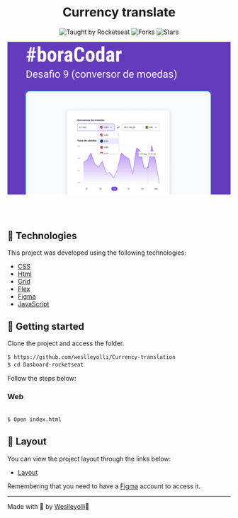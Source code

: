 <h1 align="center">Currency translate</h1>
<p align="center">
  <img src="https://img.shields.io/static/v1?label=Taught%20by&message=Rocketseat&color=white&labelColor=8257E5" alt="Taught by Rocketseat">
  <img src="https://img.shields.io/github/forks/weslleyolli/nlw-setup-ignite?label=forks&message=MIT&color=white&labelColor=8257E5" alt="Forks">
  <img src="https://img.shields.io/github/stars/weslleyolli/nlw-setup-ignite?label=stars&message=MIT&color=white&labelColor=8257E5" alt="Stars">
</p>
<p align="center">
    <img src="./.github/preview.png" alt="Preview">
</p>


<br>
<br>

## 🧪 Technologies

This project was developed using the following technologies:

- [CSS](https://developer.mozilla.org/pt-BR/docs/Web/CSS)
- [Html](https://developer.mozilla.org/pt-BR/docs/Web/HTML)
- [Grid](https://www.origamid.com/projetos/css-grid-layout-guia-completo/)
- [Flex](https://origamid.com/projetos/flexbox-guia-completo/)
- [Figma](https://www.figma.com/)
- [JavaScript](https://developer.mozilla.org/en-US/docs/Web/JavaScript)





## 🚀 Getting started
Clone the project and access the folder.

```bash
$ https://github.com/weslleyolli/Currency-translation
$ cd Dasboard-rocketseat
```

Follow the steps below:

### Web

```bash

$ Open index.html
```

## 🔖 Layout

You can view the project layout through the links below:

- [Layout](<https://www.figma.com/file/i937umRzYcV5XN61s1aCQS/%23boraCodar---Desafio-9-(Community)?node-id=1%3A5&t=M5PiP7JWkernZcmN-0>)

Remembering that you need to have a [Figma](http://figma.com/) account to access it.

---

Made with 💜 by [Weslleyolli](https://github.com/weslleyolli)👋
